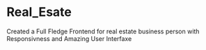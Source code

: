 # Real_Esate
Created a Full Fledge Frontend for real estate business person with Responsivness and Amazing User Interfaxe
